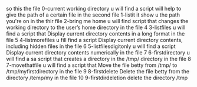 so this the file 0-current working directory u will find a script will help to give the path of a certain file
in the second file 1-listit it show u the path you're on
in the thir file 2-bring me home u will find script that changes the working directory to the user’s home directory
in the file 4 3-listfiles u will find a script that Display current directory contents in a long format 
in the file 5 4-listmorefiles u fill find a script Display current directory contents, including hidden files
in the file 6  5-listfilesdigitonly u will find a script Display current directory contents numerically
in the file 7 6-firstdirectory u will find a sa script that creates a directory in the /tmp/ directory
in the file 8 7-movethatfile u will find a script that Move the file betty from /tmp/ to /tmp/myfirstdirectory
in the file 9 8-firstdelete Delete the file betty from the directory /temp/my
in the file 10 9-firstdirdeletion delete the directory /tmp
